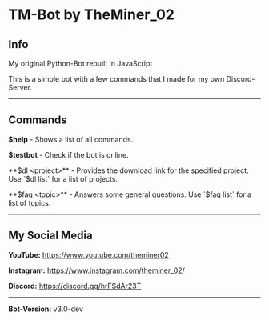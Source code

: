 # TM-Bot by TheMiner_02

## Info
My original Python-Bot rebuilt in JavaScript

This is a simple bot with a few commands that I made for my own Discord-Server.

---

## Commands
**$help**     - Shows a list of all commands.

**$testbot**  - Check if the bot is online.

**$dl <project>** - Provides the download link for the specified project. Use `$dl list` for a list of projects.

**$faq <topic>** - Answers some general questions. Use `$faq list` for a list of topics.

---

## My Social Media

**YouTube:**    https://www.youtube.com/theminer02

**Instagram:**  https://www.instagram.com/theminer_02/

**Discord:**    https://discord.gg/hrFSdAr23T

---

**Bot-Version:** v3.0-dev
